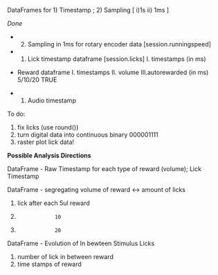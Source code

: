 DataFrames for 1) Timestamp ;  2) Sampling [ i)1s  ii) 1ms ]

*Done*
- 2) Sampling in 1ms for rotary encoder data [session.runningspeed]

- 1) Lick timestamp dataframe [session.licks]
   I. timestamps
       (in ms)
       
- Reward dataframe
   I. timestamps  II. volume  III.autorewarded
        (in ms)       5/10/20       TRUE 

- 1) Audio timestamp 



To do:
1) fix licks (use round())
2) turn digital data into continuous binary 000001111
3) raster plot lick data!




**Possible Analysis Directions**

DataFrame - Raw Timestamp for each type of reward (volume); Lick Timestamp


DataFrame - segregating volume of reward <-> amount of licks
1) lick after each 5ul reward
2)                 10
3)                 20


DataFrame - Evolution of In bewteen Stimulus Licks
1) number of lick in between reward
2) time stamps of reward



